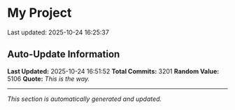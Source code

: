 # My Project


Last updated: 2025-10-24 16:25:37








































































































































































































































































































































































































































































































































































































































































































































































































































































































































































































































































































































































































































































































































































































































































































































































































































































































































































































































































































































































































































































































































































































































































































































































































































































































































































































































































































































































































































































































































































































































































































































































































































































































































































































































































































































































































































































































































## Auto-Update Information

**Last Updated:** 2025-10-24 16:51:52
**Total Commits:** 3201
**Random Value:** 5106
**Quote:** _This is the way._

---
_This section is automatically generated and updated._